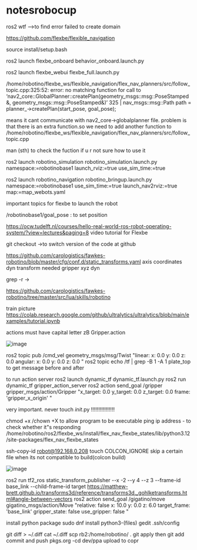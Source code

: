# notesrobocup
ros2 wtf -->to find error
failed to create domain

https://github.com/flexbe/flexible_navigation

source install/setup.bash 

ros2 launch flexbe_onboard behavior_onboard.launch.py

ros2 launch flexbe_webui flexbe_full.launch.py

/home/robotino/flexbe_ws/flexible_navigation/flex_nav_planners/src/follow_topic.cpp:325:52: error: no matching function for call to ‘nav2_core::GlobalPlanner::createPlan(geometry_msgs::msg::PoseStamped&, geometry_msgs::msg::PoseStamped&)’
325 |     nav_msgs::msg::Path path = planner_->createPlan(start_pose, goal_pose);

means it cant communicate with nav2_core->globalplanner file. problem is that there is an extra function.so we need to add another function to /home/robotino/flexbe_ws/flexible_navigation/flex_nav_planners/src/follow_topic.cpp

man (sth) to check the fuction if u r not sure how to use it

ros2 launch robotino_simulation robotino_simulation.launch.py namespace:=robotinobase1 launch_rviz:=true use_sim_time:=true

ros2 launch robotino_navigation robotino_bringup.launch.py namespace:=robotinobase1 use_sim_time:=true launch_nav2rviz:=true map:=map_webots.yaml

important topics for flexbe to launch the robot

/robotinobase1/goal_pose : to set position

https://ocw.tudelft.nl/courses/hello-real-world-ros-robot-operating-system/?view=lectures&paging=8 video tutorial for Flexbe

git checkout <distro> ->to switch version of the code at github

https://github.com/carologistics/fawkes-robotino/blob/master/cfg/conf.d/static_transforms.yaml axis coordinates
dyn transform needed gripper xyz dyn

grep -r ->

https://github.com/carologistics/fawkes-robotino/tree/master/src/lua/skills/robotino 

train picture https://colab.research.google.com/github/ultralytics/ultralytics/blob/main/examples/tutorial.ipynb

actions must have capital letter zB Gripper.action

![image](https://github.com/user-attachments/assets/f2ea371e-1ced-4fe9-b611-d8d649c049d3)

ros2 topic pub /cmd_vel geometry_msgs/msg/Twist "linear:
  x: 0.0
  y: 0.0
  z: 0.0
angular:
  x: 0.0
  y: 0.0
  z: 0.0
"
ros2 topic echo /tf | grep -B 1 -A 1 plate_top to get message before and after

to run action server
ros2 launch dynamic_tf dynamic_tf.launch.py
ros2 run dynamic_tf gripper_action_server
ros2 action send_goal /gripper gripper_msgs/action/Gripper "x_target: 0.0
y_target: 0.0
z_target: 0.0
frame: 'gripper_x_origin'
"

very important. never touch _init_.py !!!!!!!!!!!!!!!!

chmod +x /chown +X to allow program to be executable
ping ip address - to check whether it"s responding
/home/robotino/ros2/flexbe_ws/install/flex_nav_flexbe_states/lib/python3.12/site-packages/flex_nav_flexbe_states

ssh-copy-id robot@192.168.0.208
touch COLCON_IGNORE skip a certain file when its not compatible to build(colcon build)

![image](https://github.com/user-attachments/assets/d9e10a67-bf5b-4f5f-a2e7-eb804a5670a4)

ros2 run tf2_ros static_transform_publisher --x -2 --y 4 --z 3 --frame-id base_link --child-frame-id target
https://matthew-brett.github.io/transforms3d/reference/transforms3d._gohlketransforms.html#angle-between-vectors
ros2 action send_goal /gigatino/move gigatino_msgs/action/Move "relative: false
x: 10.0
y: 0.0
z: 6.0
target_frame: 'base_link'
gripper_state: false
use_gripper: false
"

install python package sudo dnf install python3-(files)
gedit .ssh/config

git diff  > ~/<file>.diff
cat ~/<file>.diff
scp rb2:/home/robotino/<file> .
git apply<file> then git add commit and push
pkgs.org -cd dev/ppa upload to copr
